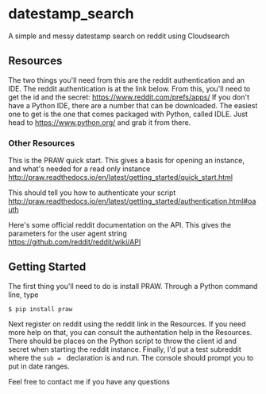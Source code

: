 # datestamp_search
A simple and messy datestamp search on reddit using Cloudsearch
## Resources
The two things you'll need from this are the reddit authentication and an IDE. The reddit authentication is at the link below. From this, you'll need to get the id and the secret:
<https://www.reddit.com/prefs/apps/>
If you don't have a Python IDE, there are a number that can be downloaded. The easiest one to get is the one that comes packaged with Python, called IDLE. Just head to <https://www.python.org/> and grab it from there.

### Other Resources
This is the PRAW quick start.  This gives a basis for opening an instance, and what's needed for a read only instance
<http://praw.readthedocs.io/en/latest/getting_started/quick_start.html>

This should tell you how to authenticate your script
<http://praw.readthedocs.io/en/latest/getting_started/authentication.html#oauth>

Here's some official reddit documentation on the API.  This gives the parameters for the user agent string
<https://github.com/reddit/reddit/wiki/API>

## Getting Started
The first thing you'll need to do is install PRAW.  Through a Python command line, type
```
$ pip install praw
```
Next register on reddit using the reddit link in the Resources.  If you need more help on that, you can consult the authentation help in the Resources.  There should be places on the Python script to throw the client id and secret when starting the reddit instance.  Finally, I'd put a test subreddit where the `sub = ` declaration is and run.  The console should prompt you to put in date ranges.

Feel free to contact me if you have any questions
